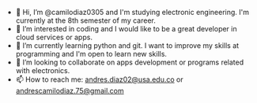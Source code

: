 - 👋 Hi, I’m @camilodiaz0305 and I'm studying electronic engineering. I'm currently at the 8th semester of my career.
- 👀 I’m interested in coding and I would like to be a great developer in cloud services or apps.
- 🌱 I’m currently learning python and git. I want to improve my skills at programming and I'm open to learn new skills.
- 💞️ I’m looking to collaborate on apps development or programs related with electronics.
- 📫 How to reach me: andres.diaz02@usa.edu.co or andrescamilodiaz.75@gmail.com

<!---
camilodiaz0305/camilodiaz0305 is a ✨ special ✨ repository because its `README.md` (this file) appears on your GitHub profile.
You can click the Preview link to take a look at your changes.
--->
